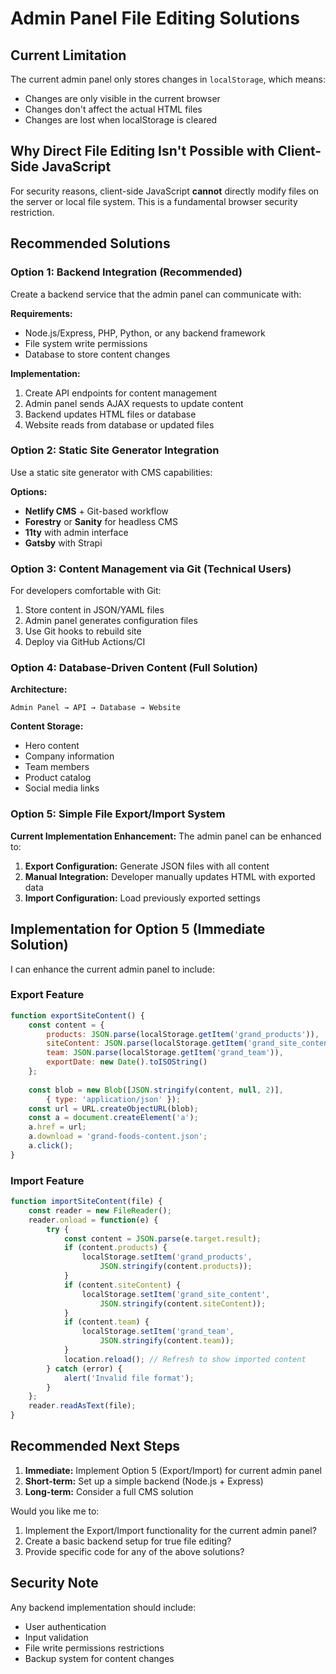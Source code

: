 # Admin Panel File Editing Solutions

## Current Limitation

The current admin panel only stores changes in `localStorage`, which means:
- Changes are only visible in the current browser
- Changes don't affect the actual HTML files
- Changes are lost when localStorage is cleared

## Why Direct File Editing Isn't Possible with Client-Side JavaScript

For security reasons, client-side JavaScript **cannot** directly modify files on the server or local file system. This is a fundamental browser security restriction.

## Recommended Solutions

### Option 1: Backend Integration (Recommended)
Create a backend service that the admin panel can communicate with:

**Requirements:**
- Node.js/Express, PHP, Python, or any backend framework
- File system write permissions
- Database to store content changes

**Implementation:**
1. Create API endpoints for content management
2. Admin panel sends AJAX requests to update content
3. Backend updates HTML files or database
4. Website reads from database or updated files

### Option 2: Static Site Generator Integration
Use a static site generator with CMS capabilities:

**Options:**
- **Netlify CMS** + Git-based workflow
- **Forestry** or **Sanity** for headless CMS
- **11ty** with admin interface
- **Gatsby** with Strapi

### Option 3: Content Management via Git (Technical Users)
For developers comfortable with Git:

1. Store content in JSON/YAML files
2. Admin panel generates configuration files
3. Use Git hooks to rebuild site
4. Deploy via GitHub Actions/CI

### Option 4: Database-Driven Content (Full Solution)

**Architecture:**
```
Admin Panel → API → Database → Website
```

**Content Storage:**
- Hero content
- Company information  
- Team members
- Product catalog
- Social media links

### Option 5: Simple File Export/Import System

**Current Implementation Enhancement:**
The admin panel can be enhanced to:

1. **Export Configuration:** Generate JSON files with all content
2. **Manual Integration:** Developer manually updates HTML with exported data
3. **Import Configuration:** Load previously exported settings

## Implementation for Option 5 (Immediate Solution)

I can enhance the current admin panel to include:

### Export Feature
```javascript
function exportSiteContent() {
    const content = {
        products: JSON.parse(localStorage.getItem('grand_products')),
        siteContent: JSON.parse(localStorage.getItem('grand_site_content')),
        team: JSON.parse(localStorage.getItem('grand_team')),
        exportDate: new Date().toISOString()
    };
    
    const blob = new Blob([JSON.stringify(content, null, 2)], 
        { type: 'application/json' });
    const url = URL.createObjectURL(blob);
    const a = document.createElement('a');
    a.href = url;
    a.download = 'grand-foods-content.json';
    a.click();
}
```

### Import Feature
```javascript
function importSiteContent(file) {
    const reader = new FileReader();
    reader.onload = function(e) {
        try {
            const content = JSON.parse(e.target.result);
            if (content.products) {
                localStorage.setItem('grand_products', 
                    JSON.stringify(content.products));
            }
            if (content.siteContent) {
                localStorage.setItem('grand_site_content', 
                    JSON.stringify(content.siteContent));
            }
            if (content.team) {
                localStorage.setItem('grand_team', 
                    JSON.stringify(content.team));
            }
            location.reload(); // Refresh to show imported content
        } catch (error) {
            alert('Invalid file format');
        }
    };
    reader.readAsText(file);
}
```

## Recommended Next Steps

1. **Immediate:** Implement Option 5 (Export/Import) for current admin panel
2. **Short-term:** Set up a simple backend (Node.js + Express)
3. **Long-term:** Consider a full CMS solution

Would you like me to:
1. Implement the Export/Import functionality for the current admin panel?
2. Create a basic backend setup for true file editing?
3. Provide specific code for any of the above solutions?

## Security Note

Any backend implementation should include:
- User authentication
- Input validation
- File write permissions restrictions
- Backup system for content changes
